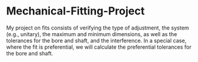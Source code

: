 # Mechanical-Fitting-Project
My project on fits consists of verifying the type of adjustment, the system (e.g., unitary), the maximum and minimum dimensions, as well as the tolerances for the bore and shaft, and the interference. In a special case, where the fit is preferential, we will calculate the preferential tolerances for the bore and shaft.
